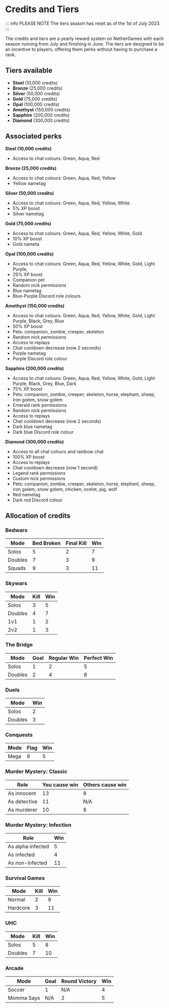 # Credits and Tiers

::: info PLEASE NOTE
The tiers season has reset as of the 1st of July 2023.
:::

The credits and tiers are a yearly reward system on NetherGames with each season running from July and finishing in June. The tiers are designed to be an incentive to players, offering them perks without having to purchase a rank.

## Tiers available

* **Steel** (10,000 credits)
* **Bronze** (25,000 credits)
* **Silver** (50,000 credits)
* **Gold** (75,000 credits)
* **Opal** (100,000 credits)
* **Amethyst** (150,000 credits)
* **Sapphire** (200,000 credits)
* **Diamond** (300,000 credits)

## Associated perks

**Steel (10,000 credits)​**
* Access to chat colours: Green, Aqua, Red
 
**Bronze (25,000 credits)​**
* Access to chat colours: Green, Aqua, Red, Yellow
* Yellow nametag
 
**Silver (50,000 credits)​**
* Access to chat colours: Green, Aqua, Red, Yellow, White
* 5% XP boost
* Silver nametag
 
**Gold (75,000 credits)​**
* Access to chat colours: Green, Aqua, Red, Yellow, White, Gold
* 10% XP boost
* Gold nameta
 
**Opal (100,000 credits)**
* Access to chat colours: Green, Aqua, Red, Yellow, White, Gold, Light Purple,
* 25% XP boost
* Companion pet
* Random nick permissions
* Blue nametag
* Blue-Purple Discord role colours
 
**Amethyst (150,000 credits)**
* Access to chat colours: Green, Aqua, Red, Yellow, White, Gold, Light Purple, Black, Grey, Blue
* 50% XP boost
* Pets: companion, zombie, creeper, skeleton
* Random nick permissions
* Access to replays
* Chat cooldown decrease (now 2 seconds)
* Purple nametag
* Purple Discord role colour
 
**Sapphire (200,000 credits)**
* Access to chat colours: Green, Aqua, Red, Yellow, White, Gold, Light Purple, Black, Grey, Blue, Dark
* 75% XP boost
* Pets: companion, zombie, creeper, skeleton, horse, elephant, sheep, iron golem, snow golem
* Emerald rank permissions
* Random nick permissions
* Access to replays
* Chat cooldown decrease (now 2 seconds)
* Dark blue nametag
* Dark blue Discord role colour
 
**Diamond (300,000 credits)**
* Access to all chat colours and rainbow chat
* 100% XP boost
* Access to replays
* Chat cooldown decrease (now 1 second)
* Legend rank permissions
* Custom nick permissions
* Pets: companion, zombie, creeper, skeleton, horse, elephant, sheep, iron golem, snow golem, chicken, ocelot, pig, wolf
* Red nametag
* Dark red Discord colour

## Allocation of credits

### Bedwars

| Mode    | Bed Broken | Final Kill | Win |
|---------|------------|------------|-----|
| Solos   | 5          | 2          | 7   |
| Doubles | 7          | 3          | 9   |
| Squads  | 9          | 3          | 11  |

### Skywars

| Mode    | Kill | Win |
|---------|------|-----|
| Solos   | 3    | 5   |
| Doubles | 4    | 7   |
| 1v1     | 1    | 2   |
| 2v2     | 1    | 3   |

### The Bridge

| Mode    | Goal | Regular Win | Perfect Win |
|---------|------|-------------|-------------|
| Solos   | 1    | 2           | 5           |
| Doubles | 2    | 4           | 8           |

### Duels

| Mode    | Win |
|---------|-----|
| Solos   | 2   |
| Doubles | 3   |

### Conquests

| Mode | Flag | Win |
|------|------|-----|
| Mega | 8    | 5   |

### Murder Mystery: Classic

| Role         | You cause win | Others cause win |
|--------------|---------------|------------------|
| As innocent  | 13            | 8                |
| As detective | 11            | N/A              |
| As murderer  | 10            | 8                |

### Murder Mystery: Infection

| Role              | Win |
|-------------------|-----|
| As alpha infected | 5   |
| As infected       | 4   |
| As non-infected   | 11  |

### Survival Games

| Mode     | Kill | Win |
|----------|------|-----|
| Normal   | 2    | 9   |
| Hardcore | 3    | 11  |

### UHC

| Mode    | Kill | Win |
|---------|------|-----|
| Solos   | 5    | 8   |
| Doubles | 7    | 10  |

### Arcade

| Mode       | Goal | Round Victory | Win |
|------------|------|---------------|-----|
| Soccer     | 1    | N/A           | 4   |
| Momma Says | N/A  | 2             | 5   |
